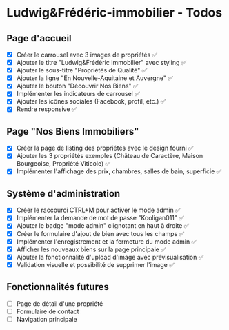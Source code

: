 # Ludwig&Frédéric-immobilier - Todos

## Page d'accueil
- [x] Créer le carrousel avec 3 images de propriétés ✅
- [x] Ajouter le titre "Ludwig&Frédéric Immobilier" avec styling ✅
- [x] Ajouter le sous-titre "Propriétés de Qualité" ✅
- [x] Ajouter la ligne "En Nouvelle-Aquitaine et Auvergne" ✅
- [x] Ajouter le bouton "Découvrir Nos Biens" ✅
- [x] Implémenter les indicateurs de carrousel ✅
- [x] Ajouter les icônes sociales (Facebook, profil, etc.) ✅
- [x] Rendre responsive ✅

## Page "Nos Biens Immobiliers"
- [x] Créer la page de listing des propriétés avec le design fourni ✅
- [x] Ajouter les 3 propriétés exemples (Château de Caractère, Maison Bourgeoise, Propriété Viticole) ✅
- [x] Implémenter l'affichage des prix, chambres, salles de bain, superficie ✅

## Système d'administration
- [x] Créer le raccourci CTRL+M pour activer le mode admin ✅
- [x] Implémenter la demande de mot de passe "Kooligan011" ✅
- [x] Ajouter le badge "mode admin" clignotant en haut à droite ✅
- [x] Créer le formulaire d'ajout de bien avec tous les champs ✅
- [x] Implémenter l'enregistrement et la fermeture du mode admin ✅
- [x] Afficher les nouveaux biens sur la page principale ✅
- [x] Ajouter la fonctionnalité d'upload d'image avec prévisualisation ✅
- [x] Validation visuelle et possibilité de supprimer l'image ✅

## Fonctionnalités futures
- [ ] Page de détail d'une propriété
- [ ] Formulaire de contact
- [ ] Navigation principale
